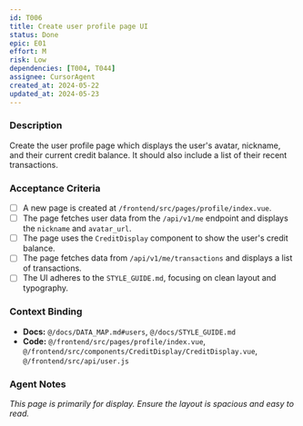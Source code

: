 ```yaml
---
id: T006
title: Create user profile page UI
status: Done
epic: E01
effort: M
risk: Low
dependencies: [T004, T044]
assignee: CursorAgent
created_at: 2024-05-22
updated_at: 2024-05-23
---
```


### Description

Create the user profile page which displays the user's avatar, nickname, and their current credit balance. It should also include a list of their recent transactions.

### Acceptance Criteria

- [ ] A new page is created at `/frontend/src/pages/profile/index.vue`.
- [ ] The page fetches user data from the `/api/v1/me` endpoint and displays the `nickname` and `avatar_url`.
- [ ] The page uses the `CreditDisplay` component to show the user's credit balance.
- [ ] The page fetches data from `/api/v1/me/transactions` and displays a list of transactions.
- [ ] The UI adheres to the `STYLE_GUIDE.md`, focusing on clean layout and typography.

### Context Binding

- **Docs:** `@/docs/DATA_MAP.md#users`, `@/docs/STYLE_GUIDE.md`
- **Code:** `@/frontend/src/pages/profile/index.vue`, `@/frontend/src/components/CreditDisplay/CreditDisplay.vue`, `@/frontend/src/api/user.js`

### Agent Notes

*This page is primarily for display. Ensure the layout is spacious and easy to read.* 